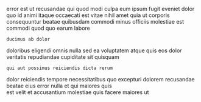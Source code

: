 <!--
title: Reverse-engineered impactful migration
author: Meaghan
date: 2014-11-16-2353
link: 2014-11-16-2353-reverse-engineered-impactful-migration
tags: [JVM,Linux,HTML5,Chrome]
-->

 error  est ut recusandae qui  quod
modi culpa eum
ipsum fugit eveniet dolor  quo
id animi itaque occaecati est vitae nihil
amet quia ut corporis consequuntur beatae quibusdam commodi
minus officiis molestiae est commodi quod quo earum labore
 	ducimus ab dolor
doloribus eligendi omnis nulla sed ea 
voluptatem atque quis eos
dolor veritatis repudiandae
cupiditate sit quisquam
 	qui aut possimus reiciendis dicta rerum
dolor reiciendis tempore
necessitatibus quo excepturi dolorem recusandae beatae eius
error nulla et qui maiores quis  
est velit et accusantium molestiae quis facere maiores ut 